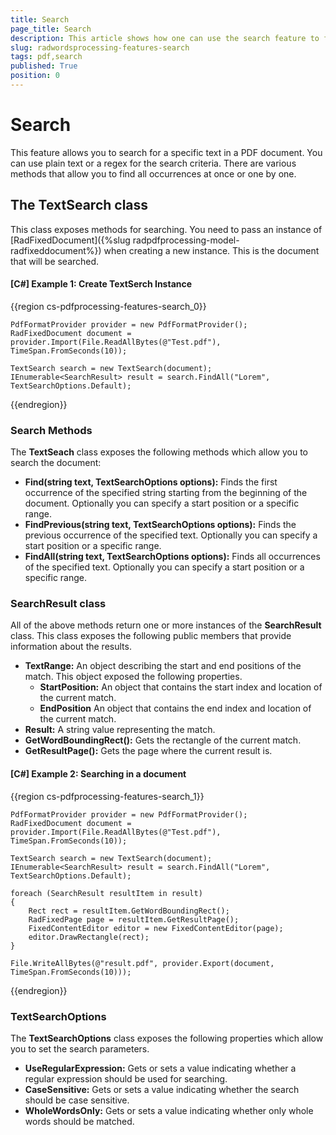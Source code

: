 ```yaml
---
title: Search
page_title: Search
description: This article shows how one can use the search feature to find text in a PDF Document.
slug: radwordsprocessing-features-search
tags: pdf,search
published: True
position: 0
---
```


# Search

This feature allows you to search for a specific text in a PDF document. You can use plain text or a regex for the search criteria. There are various methods that allow you to find all occurrences at once or one by one.

## The TextSearch class

This class exposes methods for searching. You need to pass an instance of [RadFixedDocument]({%slug radpdfprocessing-model-radfixeddocument%}) when creating a new instance. This is the document that will be searched. 


#### __[C#] Example 1:  Create TextSerch Instance__

{{region cs-pdfprocessing-features-search_0}}

    PdfFormatProvider provider = new PdfFormatProvider();
    RadFixedDocument document = provider.Import(File.ReadAllBytes(@"Test.pdf"), TimeSpan.FromSeconds(10));

    TextSearch search = new TextSearch(document);
    IEnumerable<SearchResult> result = search.FindAll("Lorem", TextSearchOptions.Default);

{{endregion}}

### Search Methods

The **TextSeach** class exposes the following methods which allow you to search the document:

* **Find(string text, TextSearchOptions options):** Finds the first occurrence of the specified string starting from the beginning of the document. Optionally you can specify a start position or a specific range.
* **FindPrevious(string text, TextSearchOptions options):** Finds the previous occurrence of the specified text. Optionally you can specify a start position or a specific range.
* **FindAll(string text, TextSearchOptions options):** Finds all occurrences of the specified text. Optionally you can specify a start position or a specific range.

### SearchResult class

All of the above methods return one or more instances of the **SearchResult** class. This class exposes the following public members that provide information about the results.

* **TextRange:** An object describing the start and end positions of the match. This object exposed the following properties.
    * **StartPosition:** An object that contains the start index and location of the current match. 
    * **EndPosition** An object that contains the end index and location of the current match. 
* **Result:** A string value representing the match.
* **GetWordBoundingRect():** Gets the rectangle of the current match.
* **GetResultPage():** Gets the page where the current result is.

#### __[C#] Example 2:  Searching in a document__

{{region cs-pdfprocessing-features-search_1}}

    PdfFormatProvider provider = new PdfFormatProvider();
    RadFixedDocument document = provider.Import(File.ReadAllBytes(@"Test.pdf"), TimeSpan.FromSeconds(10));

    TextSearch search = new TextSearch(document);
    IEnumerable<SearchResult> result = search.FindAll("Lorem", TextSearchOptions.Default);

    foreach (SearchResult resultItem in result)
    {
        Rect rect = resultItem.GetWordBoundingRect();
        RadFixedPage page = resultItem.GetResultPage();
        FixedContentEditor editor = new FixedContentEditor(page);
        editor.DrawRectangle(rect);
    }

    File.WriteAllBytes(@"result.pdf", provider.Export(document, TimeSpan.FromSeconds(10)));

{{endregion}}

### TextSearchOptions

The **TextSearchOptions** class exposes the following properties which allow you to set the search parameters. 

* **UseRegularExpression:**  Gets or sets a value indicating whether a regular expression should be used for searching.
* **CaseSensitive:** Gets or sets a value indicating whether the search should be case sensitive.
* **WholeWordsOnly:** Gets or sets a value indicating whether only whole words should be matched.



